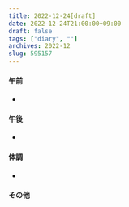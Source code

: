 ```yaml
---
title: 2022-12-24[draft]
date: 2022-12-24T21:00:00+09:00
draft: false
tags: ["diary", ""]
archives: 2022-12
slug: 595157
---
```

#### 午前
- 
#### 午後
- 
#### 体調
- 
#### その他